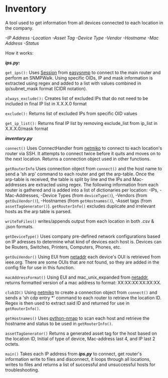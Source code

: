 # Inventory

A tool used to get information from all devices connected to each location in the company.

*-IP Address*
*-Location*
*-Asset Tag*
*-Device Type*
*-Vendor*
*-Hostname*
*-Mac Address*
*-Status*


How it works:

***ips.py:***

`get_ips():`
Uses [Session](https://github.com/kamakazikamikaze/easysnmp/blob/master/easysnmp/session.py) from [easysnmp](https://github.com/kamakazikamikaze/easysnmp) to connect to the main router and perform an SNMPWalk. Using specific OIDs, IP and mask information is extracted using regex and added to a list with values combined in ip/subnet_mask format (CIDR notation).

`always_exclude():`
Creates list of excluded IPs that do not need to be included in final IP list in X.X.X.0 format

`exclude():`
Returns list of excluded IPs from specific OID values

`get_ip_list():`
Returns final IP list by removing exclude_list from ip_list in X.X.X.0/mask format


***inventory.py***

`connect()` Uses ConnectHandler from [netmiko](https://github.com/ktbyers/netmiko) to connect to each location's router via SSH. It attempts to connect twice before it quits and moves on to the next location. Returns a connection object used in other functions.

`getRouterInfo` Uses connection object from `connect()` and the host name to send a 'sh arp' command to each router and get the arp-table. Once the arp-table is received, the table is split by line and the IPs and Mac-addresses are extracted using regex.
The following information from each router is gathered and is added into a list of dictionaries per location:
-IPs, -Mac-Addresses, -Device Types (from `deviceType()`), -Vendors (from `getOuiVendor()`), -Hostnames (from `getHostnames()`), -Asset tags (from `assetTagGenerator()`). 
`getRouterInfo()` excludes duplicate and irrelevant hosts as the arp table is parsed.

`writeToFiles()` writes/appends output from each location in both .csv & .json formats.

`getDeviceType()` Uses company pre-defined network configurations based on IP adresses to determine what kind of devices each host is. Devices can be Routers, Switches, Printers, Computers, Phones, etc.

`getOuiVendor()` Using EUI from [netaddr](https://github.com/drkjam/netaddr) each device's OUI is retrieved from ieee.org. There are some OUIs that are not found, so they are added in the config file for use in this function.

`macAddressFormat()` Using EUI and mac_unix_expanded from [netaddr](https://github.com/drkjam/netaddr), returns formatted version of a mac address to format: XX:XX:XX:XX:XX:XX.

`clubID()` Using [netmiko](https://github.com/drkjam/netaddr) to create a connection object from `connect()` and sends a 'sh cdp entry \*' command to each router to retrieve the location ID. Regex is then used to extract said ID and returned for use in `getRouterInfo()`.

`getHostnames()` Uses [python-nmap](https://pypi.org/project/python-nmap/) to scan each host and retrieve the hostname and status to be used in `getRouterInfo()`.

`assetTagGenerator()` Returns a generated asset tag for the host based on the location ID, Initial of type of device, Mac-address last 4, and IP last 2 octets.

`main()` Takes each IP address from ***ips.py*** to connect, get router's information write to files and disconnect, it loops through all locations, writes to files and returns a list of successful and unsuccessful hosts for troubleshooting. 


